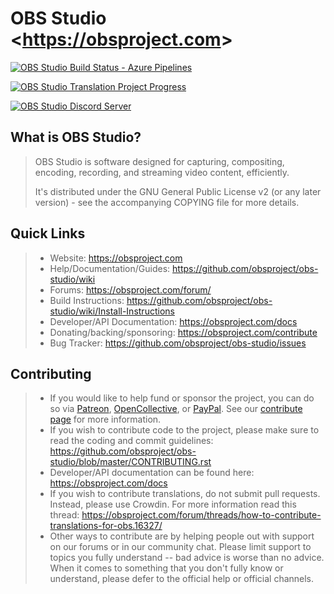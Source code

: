 # OBS Studio &lt;<https://obsproject.com>&gt;

[![OBS Studio Build Status - Azure Pipelines][]][1]

[![OBS Studio Translation Project Progress][]][2]

[![OBS Studio Discord Server][]][3]

## What is OBS Studio?

> OBS Studio is software designed for capturing, compositing, encoding,
> recording, and streaming video content, efficiently.
>
> It's distributed under the GNU General Public License v2 (or any later
> version) - see the accompanying COPYING file for more details.

## Quick Links

> - Website: <https://obsproject.com>
> - Help/Documentation/Guides:
>   <https://github.com/obsproject/obs-studio/wiki>
> - Forums: <https://obsproject.com/forum/>
> - Build Instructions:
>   <https://github.com/obsproject/obs-studio/wiki/Install-Instructions>
> - Developer/API Documentation: <https://obsproject.com/docs>
> - Donating/backing/sponsoring: <https://obsproject.com/contribute>
> - Bug Tracker: <https://github.com/obsproject/obs-studio/issues>

## Contributing

> - If you would like to help fund or sponsor the project, you can do
>   so via [Patreon][], [OpenCollective][], or [PayPal][]. See our
>   [contribute page][] for more information.
> - If you wish to contribute code to the project, please make sure to
>   read the coding and commit guidelines:
>   <https://github.com/obsproject/obs-studio/blob/master/CONTRIBUTING.rst>
> - Developer/API documentation can be found here:
>   <https://obsproject.com/docs>
> - If you wish to contribute translations, do not submit pull
>   requests. Instead, please use Crowdin. For more information read
>   this thread:
>   <https://obsproject.com/forum/threads/how-to-contribute-translations-for-obs.16327/>
> - Other ways to contribute are by helping people out with support on
>   our forums or in our community chat. Please limit support to
>   topics you fully understand -- bad advice is worse than no advice.
>   When it comes to something that you don't fully know or
>   understand, please defer to the official help or official
>   channels.

[obs studio build status - azure pipelines]: https://dev.azure.com/obsjim/obsjim/_apis/build/status/obsproject.obs-studio?branchName=master
[1]: https://dev.azure.com/obsjim/obsjim/_build/latest?definitionId=1&branchName=master
[obs studio translation project progress]: https://d322cqt584bo4o.cloudfront.net/obs-studio/localized.svg
[2]: https://crowdin.com/project/obs-studio
[obs studio discord server]: https://discordapp.com/api/guilds/348973006581923840/widget.png?style=shield
[3]: https://obsproject.com/discord
[patreon]: https://www.patreon.com/obsproject
[opencollective]: https://opencollective.com/obsproject
[paypal]: https://www.paypal.me/obsproject
[contribute page]: https://obsproject.com/contribute

